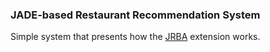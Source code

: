 ### JADE-based Restaurant Recommendation System

Simple system that presents how the [JRBA](https://github.com/Extended-Green-Cloud/JADERuleBasedAgent) extension works.

